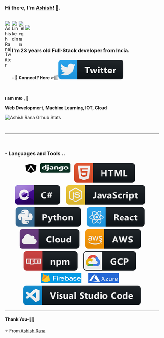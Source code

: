 ### Hi there, I'm [Ashish!](https://ashishrana.codes) 👋.


<br/>
<a href="https://twitter.com/ashishrana08">
  <img align="left" alt="Ashish Rana| Twitter" width="22px" src="https://cdn.jsdelivr.net/npm/simple-icons@v3/icons/twitter.svg" />
</a>
<a href="https://www.linkedin.com/in/ashishrana08/">
  <img align="left" alt="Linkedin" width="22px" src="https://cdn.jsdelivr.net/npm/simple-icons@v3/icons/linkedin.svg" />
</a>
<a href="https://t.me/ranaashish">
  <img align="left" alt="Telegram" width="22px" src="https://cdn.jsdelivr.net/npm/simple-icons@v3/icons/telegram.svg" />
</a>


![](https://visitor-badge.glitch.me/badge?page_id=ashishrana080699.ashishrana080699)

<br />

### I'm 23 years old Full-Stack developer from India.


#### - 💬 Connect? Here 👉🏼[<img src="https://github.com/ashishrana080699/ashishrana080699/blob/master/twitter.svg" >](https://twitter.com/ashishrana08/)


<br />


**I am Into , 🙏**

**Web Development, Machine Learning, IOT, Cloud**
<br />


![Ashish Rana Github Stats](https://github-readme-stats.vercel.app/api?username=ashishrana080699&show_icons=true&title_color=fff&icon_color=79ff97&text_color=9f9f9f&bg_color=151515)

<br />

*************

<br />

### - Languages and Tools...

<p align="center">
  <img src="https://github.com/ashishrana080699/ashishrana080699/blob/master/angular.png" alt="Twitter"width="35" height="35" style="vertical-align:top; margin:4px">
  <img src="https://github.com/ashishrana080699/ashishrana080699/blob/master/django.svg" alt="Twitter" width="100" height="32" style="vertical-align:top; margin:4px">
 <img src="https://github.com/ashishrana080699/ashishrana080699/blob/master/html.svg" alt="Twitter" style="vertical-align:top; margin:4px">&nbsp;&nbsp;&nbsp;<img src="https://github.com/ashishrana080699/ashishrana080699/blob/master/csharp.svg"alt="Twitter" style="vertical-align:top; margin:4px">&nbsp;&nbsp;&nbsp;<img src="https://github.com/ashishrana080699/ashishrana080699/blob/master/js.svg" alt="Twitter" style="vertical-align:top; margin:4px">&nbsp;&nbsp;&nbsp;<img src="https://github.com/ashishrana080699/ashishrana080699/blob/master/python.svg" alt="Twitter" style="vertical-align:top; margin:4px">&nbsp;&nbsp;&nbsp;<img src="https://github.com/ashishrana080699/ashishrana080699/blob/master/react.svg" alt="Twitter" style="vertical-align:top; margin:4px">&nbsp;&nbsp;&nbsp;<img src="https://github.com/ashishrana080699/ashishrana080699/blob/master/cloud.svg" alt="Twitter" style="vertical-align:top; margin:4px">&nbsp;&nbsp;&nbsp;<img src="https://github.com/ashishrana080699/ashishrana080699/blob/master/aws.svg" alt="Twitter" style="vertical-align:top; margin:4px">&nbsp;&nbsp;&nbsp;<img src="https://github.com/ashishrana080699/ashishrana080699/blob/master/npm.svg" alt="Twitter" style="vertical-align:top; margin:4px">&nbsp;&nbsp;&nbsp;<img src="https://github.com/ashishrana080699/ashishrana080699/blob/master/gcp.svg" alt="Twitter" style="vertical-align:top; margin:4px">&nbsp;&nbsp;&nbsp;
  <img src="https://github.com/ashishrana080699/ashishrana080699/blob/master/firebase.png" alt="Twitter" width="130" height="32" style="vertical-align:top; margin:4px">&nbsp;&nbsp;&nbsp;
  <img src="https://github.com/ashishrana080699/ashishrana080699/blob/master/microsoftazure.png" alt="Twitter" width="100" height="32" style="vertical-align:top; margin:4px">&nbsp;&nbsp;&nbsp;<img src="https://github.com/ashishrana080699/ashishrana080699/blob/master/visualstudio_code.svg" alt="Twitter" style="vertical-align:top; margin:4px">



***********************************

#### Thank You-🙏🏼


⭐️ From [Ashish Rana](https://github.com/ashishrana080699)
